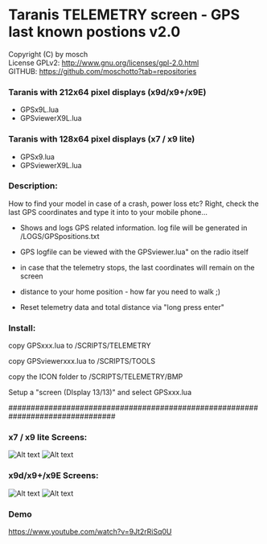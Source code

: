 # Taranis TELEMETRY screen - GPS last known postions v2.0

Copyright (C) by mosch   
License GPLv2: http://www.gnu.org/licenses/gpl-2.0.html       
GITHUB: https://github.com/moschotto?tab=repositories 


### Taranis with 212x64 pixel displays (x9d/x9+/x9E)
- GPSx9L.lua
- GPSviewerX9L.lua

### Taranis with 128x64 pixel displays (x7 / x9 lite)
- GPSx9.lua
- GPSviewerX9L.lua


 
### Description:
How to find your model in case of a crash, power loss etc? Right, check the last 
GPS coordinates and type it into to your mobile phone...

- Shows and logs GPS related information. log file will be generated in
/LOGS/GPSpositions.txt

- GPS logfile can be viewed with the GPSviewer.lua" on the radio itself

- in case that the telemetry stops, the last coordinates will remain on the screen

- distance to your home position - how far you need to walk ;)

- Reset telemetry data and total distance via "long press enter"


### Install:
copy GPSxxx.lua to /SCRIPTS/TELEMETRY

copy GPSviewerxxx.lua to /SCRIPTS/TOOLS

copy the ICON folder to /SCRIPTS/TELEMETRY/BMP

Setup a "screen (DIsplay 13/13)" and select GPSxxx.lua

################################################################################



### x7 / x9 lite Screens:

![Alt text](https://github.com/moschotto/Taranis_GPS_Telemetry/blob/main/media/x9L_GPS_screen.PNG)
![Alt text](https://github.com/moschotto/Taranis_GPS_Telemetry/blob/main/media/x9L_GPSviewer.PNG)

### x9d/x9+/x9E Screens:

![Alt text](https://github.com/moschotto/Taranis_GPS_Telemetry/blob/main/media/x9_GPS_screen.PNG)
![Alt text](https://github.com/moschotto/Taranis_GPS_Telemetry/blob/main/media/x9_GPSviewer.PNG)



### Demo

https://www.youtube.com/watch?v=9Jt2rRiSq0U



